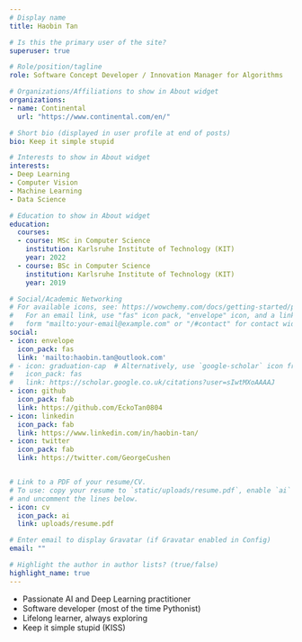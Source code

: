 ```yaml
---
# Display name
title: Haobin Tan

# Is this the primary user of the site?
superuser: true

# Role/position/tagline
role: Software Concept Developer / Innovation Manager for Algorithms

# Organizations/Affiliations to show in About widget
organizations:
- name: Continental
  url: "https://www.continental.com/en/"

# Short bio (displayed in user profile at end of posts)
bio: Keep it simple stupid

# Interests to show in About widget
interests:
- Deep Learning
- Computer Vision
- Machine Learning
- Data Science

# Education to show in About widget
education:
  courses:
  - course: MSc in Computer Science
    institution: Karlsruhe Institute of Technology (KIT)
    year: 2022
  - course: BSc in Computer Science
    institution: Karlsruhe Institute of Technology (KIT)
    year: 2019

# Social/Academic Networking
# For available icons, see: https://wowchemy.com/docs/getting-started/page-builder/#icons
#   For an email link, use "fas" icon pack, "envelope" icon, and a link in the
#   form "mailto:your-email@example.com" or "/#contact" for contact widget.
social:
- icon: envelope
  icon_pack: fas
  link: 'mailto:haobin.tan@outlook.com'
# - icon: graduation-cap  # Alternatively, use `google-scholar` icon from `ai` icon pack
#   icon_pack: fas
#   link: https://scholar.google.co.uk/citations?user=sIwtMXoAAAAJ
- icon: github
  icon_pack: fab
  link: https://github.com/EckoTan0804
- icon: linkedin
  icon_pack: fab
  link: https://www.linkedin.com/in/haobin-tan/
- icon: twitter
  icon_pack: fab
  link: https://twitter.com/GeorgeCushen


# Link to a PDF of your resume/CV.
# To use: copy your resume to `static/uploads/resume.pdf`, enable `ai` icons in `params.toml`, 
# and uncomment the lines below.
- icon: cv
  icon_pack: ai
  link: uploads/resume.pdf

# Enter email to display Gravatar (if Gravatar enabled in Config)
email: ""

# Highlight the author in author lists? (true/false)
highlight_name: true
---
```


- Passionate AI and Deep Learning practitioner
- Software developer (most of the time Pythonist)
- Lifelong learner, always exploring
- Keep it simple stupid (KISS)
